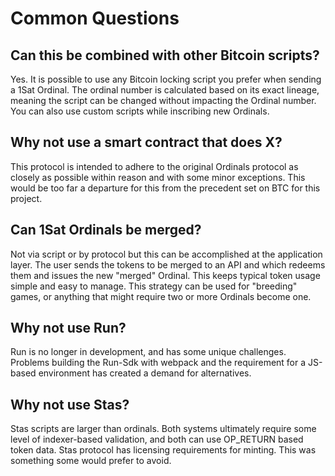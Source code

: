# Common Questions

## Can this be combined with other Bitcoin scripts?

Yes. It is possible to use any Bitcoin locking script you prefer when sending a 1Sat Ordinal. The ordinal number is calculated based on its exact lineage, meaning the script can be changed without impacting the Ordinal number. You can also use custom scripts while inscribing new Ordinals.

## Why not use a smart contract that does X?

This protocol is intended to adhere to the original Ordinals protocol as closely as possible within reason and with some minor exceptions. This would be too far a departure for this from the precedent set on BTC for this project.

## Can 1Sat Ordinals be merged?

Not via script or by protocol but this can be accomplished at the application layer. The user sends the tokens to be merged to an API and which redeems them and issues the new "merged" Ordinal. This keeps typical token usage simple and easy to manage. This strategy can be used for "breeding" games, or anything that might require two or more Ordinals become one.

## Why not use Run?

Run is no longer in development, and has some unique challenges. Problems building the Run-Sdk with webpack and the requirement for a JS-based environment has created a demand for alternatives.

## Why not use Stas?

Stas scripts are larger than ordinals. Both systems ultimately require some level of indexer-based validation, and both can use OP_RETURN based token data. Stas protocol has licensing requirements for minting. This was something some would prefer to avoid.
